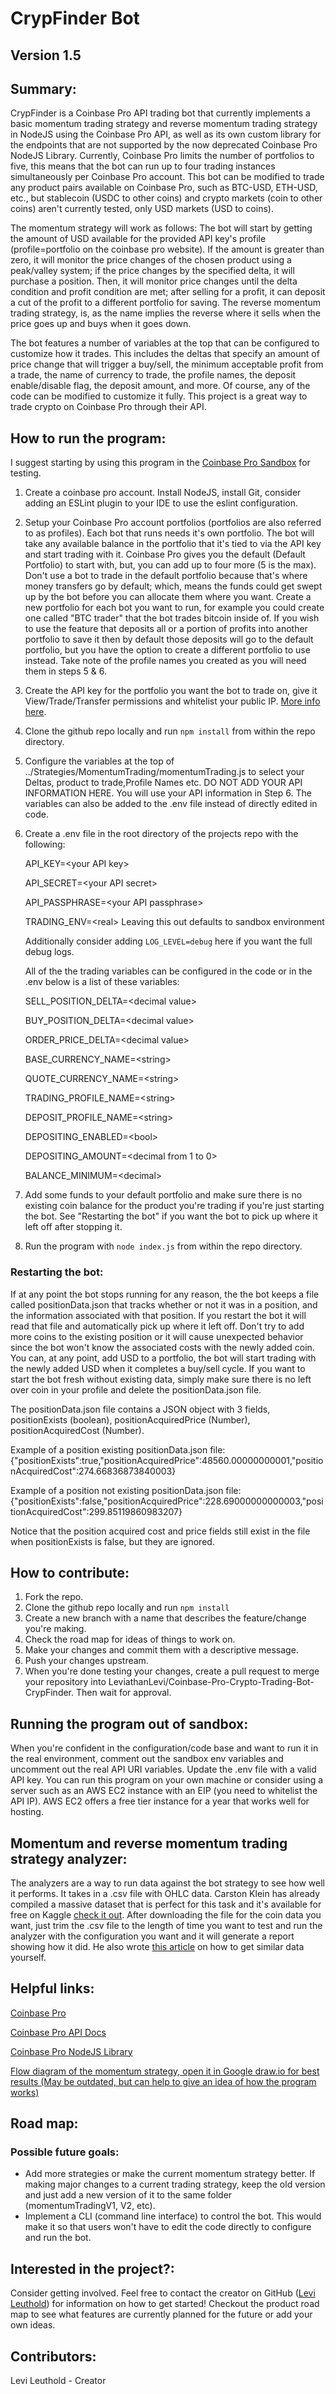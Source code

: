 # CrypFinder Bot 
## Version 1.5

## Summary: 
CrypFinder is a Coinbase Pro API trading bot that currently implements a basic momentum trading strategy and reverse momentum trading strategy in NodeJS using the Coinbase Pro API, as well as its own custom library for the endpoints that are not supported by the now deprecated Coinbase Pro NodeJS Library. Currently, Coinbase Pro limits the number of portfolios to five, this means that the bot can run up to four trading instances simultaneously per Coinbase Pro account. This bot can be modified to trade any product pairs available on Coinbase Pro, such as BTC-USD, ETH-USD, etc., but stablecoin (USDC to other coins) and crypto markets (coin to other coins) aren't currently tested, only USD markets (USD to coins). 

The momentum strategy will work as follows: The bot will start by getting the amount of USD available for the provided API key's profile (profile=portfolio on the coinbase pro website). If the amount is greater than zero, it will monitor the price changes of the chosen product using a peak/valley system; if the price changes by the specified delta, it will purchase a position. Then, it will monitor price changes until the delta condition and profit condition are met; after selling for a profit, it can deposit a cut of the profit to a different portfolio for saving. The reverse momentum trading strategy, is, as the name implies the reverse where it sells when the price goes up and buys when it goes down.

The bot features a number of variables at the top that can be configured to customize how it trades. This includes the deltas that specify an amount of price change that will trigger a buy/sell, the minimum acceptable profit from a trade, the name of currency to trade, the profile names, the deposit enable/disable flag, the deposit amount, and more. Of course, any of the code can be modified to customize it fully. This project is a great way to trade crypto on Coinbase Pro through their API.

## How to run the program:
I suggest starting by using this program in the [Coinbase Pro Sandbox](https://docs.pro.coinbase.com/#sandbox) for testing. 
1. Create a coinbase pro account. Install NodeJS, install Git, consider adding an ESLint plugin to your IDE to use the eslint configuration.
2. Setup your Coinbase Pro account portfolios (portfolios are also referred to as profiles). Each bot that runs needs it's own portfolio. The bot will take any available balance in the portfolio that it's tied to via the API key and start trading with it. Coinbase Pro gives you the default (Default Portfolio) to start with, but, you can add up to four more (5 is the max). Don't use a bot to trade in the default portfolio because that's where money transfers go by default; which, means the funds could get swept up by the bot before you can allocate them where you want. Create a new portfolio for each bot you want to run, for example you could create one called "BTC trader" that the bot trades bitcoin inside of. If you wish to use the feature that deposits all or a portion of profits into another portfolio to save it then by default those deposits will go to the default portfolio, but you have the option to create a different portfolio to use instead. Take note of the profile names you created as you will need them in steps 5 & 6.
3. Create the API key for the portfolio you want the bot to trade on, give it View/Trade/Transfer permissions and whitelist your public IP. [More info here](https://help.coinbase.com/en/pro/other-topics/api/how-do-i-create-an-api-key-for-coinbase-pro). 
4. Clone the github repo locally and run `npm install` from within the repo directory.
5. Configure the variables at the top of ../Strategies/MomentumTrading/momentumTrading.js to select your Deltas, product to trade,Profile Names etc.  DO NOT ADD YOUR API INFORMATION HERE. You will use your API information in Step 6. The variables can also be added to the .env file instead of directly edited in code.
6. Create a .env file in the root directory of the projects repo with the following:

    API_KEY=\<your API key>

    API_SECRET=\<your API secret>

    API_PASSPHRASE=\<your API passphrase>

    TRADING_ENV=\<real> Leaving this out defaults to sandbox environment

    Additionally consider adding `LOG_LEVEL=debug` here if you want the full debug logs.

    All of the the trading variables can be configured in the code or in the .env below is a list of these variables:

    SELL_POSITION_DELTA=\<decimal value>

    BUY_POSITION_DELTA=\<decimal value>

    ORDER_PRICE_DELTA=\<decimal value>

    BASE_CURRENCY_NAME=\<string>

    QUOTE_CURRENCY_NAME=\<string>

    TRADING_PROFILE_NAME=\<string>

    DEPOSIT_PROFILE_NAME=\<string>

    DEPOSITING_ENABLED=\<bool>

    DEPOSITING_AMOUNT=\<decimal from 1 to 0>

    BALANCE_MINIMUM=\<decimal>

7. Add some funds to your default portfolio and make sure there is no existing coin balance for the product you're trading if you're just starting the bot. See "Restarting the bot" if you want the bot to pick up where it left off after stopping it.
8. Run the program with `node index.js` from within the repo directory.

### Restarting the bot:
If at any point the bot stops running for any reason, the the bot keeps a file called positionData.json that tracks whether or not it was in a position, and the information associated with that position. If you restart the bot it will read that file and automatically pick up where it left off. Don't try to add more coins to the existing position or it will cause unexpected behavior since the bot won't know the associated costs with the newly added coin. You can, at any point, add USD to a portfolio, the bot will start trading with the newly added USD when it completes a buy/sell cycle. If you want to start the bot fresh without existing data, simply make sure there is no left over coin in your profile and delete the positionData.json file.

The positionData.json file contains a JSON object with 3 fields, positionExists (boolean), positionAcquiredPrice (Number), positionAcquiredCost (Number).

Example of a position existing positionData.json file:
{"positionExists":true,"positionAcquiredPrice":48560.00000000001,"positionAcquiredCost":274.66836873840003}

Example of a position not existing positionData.json file:
{"positionExists":false,"positionAcquiredPrice":228.69000000000003,"positionAcquiredCost":299.85119860983207}

Notice that the position acquired cost and price fields still exist in the file when positionExists is false, but they are ignored.

## How to contribute:
1. Fork the repo.
2. Clone the github repo locally and run `npm install` 
3. Create a new branch with a name that describes the feature/change you're making.
4. Check the road map for ideas of things to work on.
5. Make your changes and commit them with a descriptive message.
6. Push your changes upstream.
7. When you're done testing your changes, create a pull request to merge your repository into LeviathanLevi/Coinbase-Pro-Crypto-Trading-Bot-CrypFinder. Then wait for approval.

## Running the program out of sandbox:
When you're confident in the configuration/code base and want to run it in the real environment, comment out the sandbox env variables and uncomment out the real API URI variables. Update the .env file with a valid API key. You can run this program on your own machine or consider using a server such as an AWS EC2 instance with an EIP (you need to whitelist the API IP). AWS EC2 offers a free tier instance for a year that works well for hosting.

## Momentum and reverse momentum trading strategy analyzer:
The analyzers are a way to run data against the bot strategy to see how well it performs. It takes in a .csv file with OHLC data. Carston Klein has already compiled a massive dataset that is perfect for this task and it's available for free on Kaggle [check it out](https://www.kaggle.com/tencars/392-crypto-currency-pairs-at-minute-resolution?select=ampusd.csv). After downloading the file for the coin data you want, just trim the .csv file to the length of time you want to test and run the analyzer with the configuration you want and it will generate a report showing how it did. He also wrote [this article](https://medium.com/coinmonks/how-to-get-historical-crypto-currency-data-954062d40d2d) on how to get similar data yourself.

## Helpful links:
[Coinbase Pro](https://pro.coinbase.com/trade/BTC-USD)

[Coinbase Pro API Docs](https://docs.pro.coinbase.com/#introduction)

[Coinbase Pro NodeJS Library](https://www.npmjs.com/package/coinbase-pro)

[Flow diagram of the momentum strategy, open it in Google draw.io for best results (May be outdated, but can help to give an idea of how the program works)](https://drive.google.com/file/d/1sMg7nWcuCDwHS5wdwHgoe5qqODO7UEFA/view?usp=sharing)

## Road map: 
### Possible future goals:
- Add more strategies or make the current momentum strategy better. If making major changes to a current trading strategy, keep the old version and just add a new version of it to the same folder (momentumTradingV1, V2, etc).
- Implement a CLI (command line interface) to control the bot. This would make it so that users won't have to edit the code directly to configure and run the bot.

## Interested in the project?:
Consider getting involved. Feel free to contact the creator on GitHub ([Levi Leuthold](https://github.com/LeviathanLevi)) for information on how to get started! Checkout the product road map to see what features are currently planned for the future or add your own ideas. 

## Contributors:
Levi Leuthold - Creator

